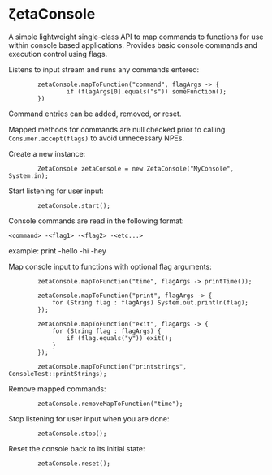 # ζetaConsole
A simple lightweight single-class API to map commands to functions for use within console based applications. Provides basic console commands and execution control using flags.

Listens to input stream and runs any commands entered:

```
        zetaConsole.mapToFunction("command", flagArgs -> { 
                if (flagArgs[0].equals("s")) someFunction(); 
        })
``` 

Command entries can be added, removed, or reset.

Mapped methods for commands are null checked prior to calling `Consumer.accept(flags)` to avoid unnecessary NPEs.

Create a new instance:

```
        ZetaConsole zetaConsole = new ZetaConsole("MyConsole", System.in);
```



Start listening for user input:

```
        zetaConsole.start();
```

Console commands are read in the following format:

```
<command> -<flag1> -<flag2> -<etc...>
```
example: print -hello -hi -hey

Map console input to functions with optional flag arguments:

```
        zetaConsole.mapToFunction("time", flagArgs -> printTime());
        
        zetaConsole.mapToFunction("print", flagArgs -> {
            for (String flag : flagArgs) System.out.println(flag);
        });
        
        zetaConsole.mapToFunction("exit", flagArgs -> {
            for (String flag : flagArgs) {
                if (flag.equals("y")) exit();
            }
        });
        
        zetaConsole.mapToFunction("printstrings", ConsoleTest::printStrings);
```

Remove mapped commands:

```
        zetaConsole.removeMapToFunction("time");
```

Stop listening for user input when you are done:

```
        zetaConsole.stop();
```

Reset the console back to its initial state:

```
        zetaConsole.reset();
```
